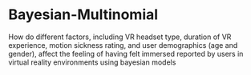 # Bayesian-Multinomial
How do different factors, including VR headset type, duration of VR experience, motion sickness rating, and user demographics (age and gender), 
affect the feeling of having felt immersed reported by users in virtual reality environments using bayesian models
